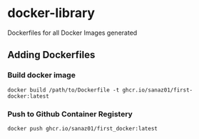 # docker-library
 Dockerfiles for all Docker Images generated

## Adding Dockerfiles
### Build docker image
```
docker build /path/to/Dockerfile -t ghcr.io/sanaz01/first-docker:latest
```
### Push to Github Container Registery
```
docker push ghcr.io/sanaz01/first_docker:latest
```
